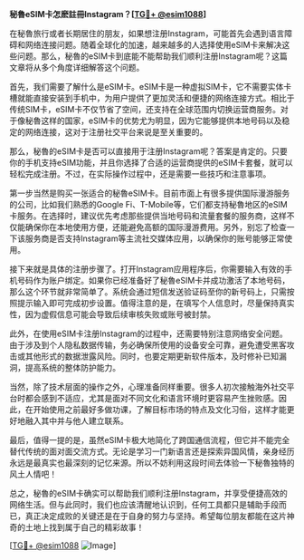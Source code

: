 **秘魯eSIM卡怎麽註冊Instagram？[[TG💪+ @esim1088](https://t.me/s/esim1088)]**

在秘魯旅行或者长期居住的朋友，如果想注册Instagram，可能首先会遇到语言障碍和网络连接问题。随着全球化的加速，越来越多的人选择使用eSIM卡来解决这些问题。那么，秘魯的eSIM卡到底能不能帮助我们顺利注册Instagram呢？这篇文章将从多个角度详细解答这个问题。

首先，我们需要了解什么是eSIM卡。eSIM卡是一种虚拟SIM卡，它不需要实体卡槽就能直接安装到手机中，为用户提供了更加灵活和便捷的网络连接方式。相比于传统SIM卡，eSIM卡不仅节省了空间，还支持在全球范围内切换运营商服务。对于像秘魯这样的国家，eSIM卡的优势尤为明显，因为它能够提供本地号码以及稳定的网络连接，这对于注册社交平台来说是至关重要的。

那么，秘魯的eSIM卡是否可以直接用于注册Instagram呢？答案是肯定的。只要你的手机支持eSIM功能，并且你选择了合适的运营商提供的eSIM卡套餐，就可以轻松完成注册。不过，在实际操作过程中，还是需要一些技巧和注意事项。

第一步当然是购买一张适合的秘魯eSIM卡。目前市面上有很多提供国际漫游服务的公司，比如我们熟悉的Google Fi、T-Mobile等，它们都支持秘魯地区的eSIM卡服务。在选择时，建议优先考虑那些提供当地号码和流量套餐的服务商，这样不仅能确保你在本地使用方便，还能避免高额的国际漫游费用。另外，别忘了检查一下该服务商是否支持Instagram等主流社交媒体应用，以确保你的账号能够正常使用。

接下来就是具体的注册步骤了。打开Instagram应用程序后，你需要输入有效的手机号码作为账户绑定。如果你已经准备好了秘魯eSIM卡并成功激活了本地号码，那么这个环节就非常简单了。系统会通过短信发送验证码至你的新号码上，只需按照提示输入即可完成初步设置。值得注意的是，在填写个人信息时，尽量保持真实性，因为虚假信息可能会导致后续审核失败或账号被封禁。

此外，在使用eSIM卡注册Instagram的过程中，还需要特别注意网络安全问题。由于涉及到个人隐私数据传输，务必确保所使用的设备安全可靠，避免遭受黑客攻击或其他形式的数据泄露风险。同时，也要定期更新软件版本，及时修补已知漏洞，提高系统的整体防护能力。

当然，除了技术层面的操作之外，心理准备同样重要。很多人初次接触海外社交平台时都会感到不适应，尤其是面对不同文化和语言环境时更容易产生挫败感。因此，在开始使用之前最好多做功课，了解目标市场的特点及文化习俗，这样才能更好地融入其中并与他人建立联系。

最后，值得一提的是，虽然eSIM卡极大地简化了跨国通信流程，但它并不能完全替代传统的面对面交流方式。无论是学习一门新语言还是探索异国风情，亲身经历永远是最真实也最深刻的记忆来源。所以不妨利用这段时间去体验一下秘魯独特的风土人情吧！

总之，秘魯的eSIM卡确实可以帮助我们顺利注册Instagram，并享受便捷高效的网络生活。但与此同时，我们也应该清醒地认识到，任何工具都只是辅助手段而已，真正决定成败的关键还是在于自身的努力与坚持。希望每位朋友都能在这片神奇的土地上找到属于自己的精彩故事！

[[TG💪+ @esim1088](https://t.me/s/esim1088) ![Image](https://i.postimg.cc/4NQfJmqS/Snipaste-2025-05-13-00-14-12.png)]